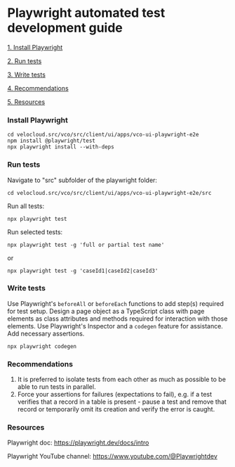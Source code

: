 # Playwright automated test development guide
[1. Install Playwright](#install-playwright)

[2. Run tests](#run-tests)

[3. Write tests](#write-tests)

[4. Recommendations](#recommendations)

[5. Resources](#resources)

### Install Playwright
```shell
cd velocloud.src/vco/src/client/ui/apps/vco-ui-playwright-e2e
npm install @playwright/test
npx playwright install --with-deps
```

### Run tests
Navigate to "src" subfolder of the playwright folder:
```shell
cd velocloud.src/vco/src/client/ui/apps/vco-ui-playwright-e2e/src
```
Run all tests:
```shell 
npx playwright test
```
Run selected tests:
```shell 
npx playwright test -g 'full or partial test name'
```
or
```shell
npx playwright test -g 'caseId1|caseId2|caseId3'
```

### Write tests
Use Playwright's `beforeAll` or `beforeEach` functions to add step(s) required for test setup.
Design a page object as a TypeScript class with page elements as class attributes and
methods required for interaction with those elements. Use Playwright's Inspector and a `codegen` feature for assistance.
Add necessary assertions.
```shell
npx playwright codegen
```

### Recommendations
1. It is preferred to isolate tests from each other as much as possible to be able to run tests in parallel.
2. Force your assertions for failures (expectations to fail), e.g. if a test verifies that a record in a table is present - 
   pause a test and remove that record or temporarily omit its creation and verify the error is caught.

### Resources
Playwright doc: https://playwright.dev/docs/intro

Playwright YouTube channel: https://www.youtube.com/@Playwrightdev
